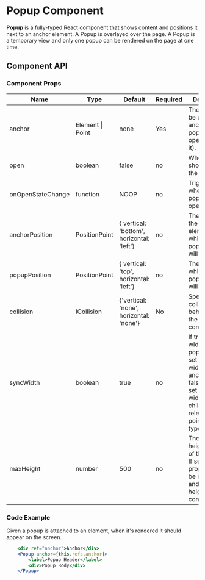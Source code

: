 # Popup Component

**Popup** is a fully-typed React component that shows content and positions it next to an anchor element. A Popup is overlayed over the page. A Popup is a temporary view and only one popup can be rendered on the page at one time.

## Component API

### Component Props

| Name | Type | Default | Required | Description |
| -- | -- | -- | -- | -- |
| anchor | Element \| Point | none | Yes | The element to be used as an anchor for the popup (will open next to it). |
| open | boolean | false | no | Whether to show or hide the Popup |
| onOpenStateChange | function | NOOP | no | Triggered when the popup is opened/closed |
| anchorPosition | PositionPoint | { vertical: 'bottom', horizontal: 'left'} | no | The point on the anchor element to which the popupPosition will attach to |
| popupPosition | PositionPoint | { vertical: 'top', horizontal: 'left'} | no | The point from which the popupPosition will pivot |
| collision | ICollision| {'vertical: 'none', horizontal: 'none'} | No | Specify the collision behavior of the component |
| syncWidth	| boolean |	true | no | If true, the width of the popup will be set to the width of the anchor. If false, it will be set to the width of the children.* Not relevant for a point anchor type.|
| maxHeight | number | 500 | no | The max height in pixels of the popup. If set to 0, the property will be ignored and receive height from its content |

### Code Example

Given a popup is attached to an element, when it's rendered it should appear on the screen.

```jsx
    <div ref="anchor">Anchor</div>
    <Popup anchor={this.refs.anchor}>
        <label>Popup Header</label>
        <div>Popup Body</div>
    </Popup>
   ```
